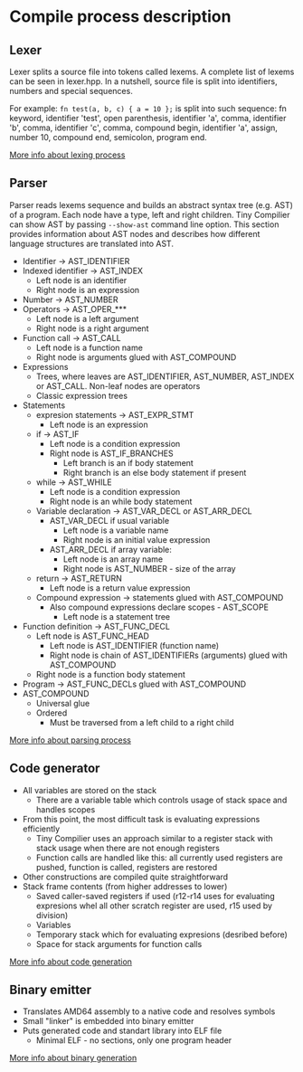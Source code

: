 # Compile process description

## Lexer
Lexer splits a source file into tokens called lexems. A complete list of lexems can be seen in lexer.hpp. In a nutshell, source file is split into identifiers, numbers and special sequences.

For example: `fn test(a, b, c) { a = 10 };` is split into such sequence: fn keyword, identifier 'test', open parenthesis, identifier 'a', comma, identifier 'b', comma, identifier 'c', comma, compound begin, identifier 'a', assign, number 10, compound end, semicolon, program end.

[More info about lexing process](lexer.cpp)

## Parser
Parser reads lexems sequence and builds an abstract syntax tree (e.g. AST) of a program. Each node have a type, left and right children. Tiny Compilier can show AST by passing `--show-ast` command line option. This section provides information about AST nodes and describes how different language structures are translated into AST.

- Identifier -> AST_IDENTIFIER
- Indexed identifier -> AST_INDEX
    - Left node is an identifier
    - Right node is an expression
- Number -> AST_NUMBER
- Operators -> AST_OPER_***
    - Left node is a left argument
    - Right node is a right argument
- Function call -> AST_CALL
    - Left node is a function name
    - Right node is arguments glued with AST_COMPOUND
- Expressions
    - Trees, where leaves are AST_IDENTIFIER, AST_NUMBER, AST_INDEX or AST_CALL. Non-leaf nodes are operators
    - Classic expression trees
- Statements
    - expresion statements -> AST_EXPR_STMT
        - Left node is an expression
    - if -> AST_IF
        - Left node is a condition expression
        - Right node is AST_IF_BRANCHES
            - Left branch is an if body statement
            - Right branch is an else body statement if present
    - while -> AST_WHILE
        - Left node is a condition expression
        - Right node is an while body statement
    - Variable declaration -> AST_VAR_DECL or AST_ARR_DECL
        - AST_VAR_DECL if usual variable
            - Left node is a variable name
            - Right node is an initial value expression
        - AST_ARR_DECL if array variable:
            - Left node is an array name
            - Right node is AST_NUMBER - size of the array
    - return -> AST_RETURN
        - Left node is a return value expression
    - Compound expression -> statements glued with AST_COMPOUND
        - Also compound expressions declare scopes - AST_SCOPE
            - Left node is a statement tree
- Function definition -> AST_FUNC_DECL
    - Left node is AST_FUNC_HEAD
        - Left node is AST_IDENTIFIER (function name)
        - Right node is chain of AST_IDENTIFIERs (arguments) glued with AST_COMPOUND
    - Right node is a function body statement
- Program -> AST_FUNC_DECLs glued with AST_COMPOUND
- AST_COMPOUND
    - Universal glue
    - Ordered
        - Must be traversed from a left child to a right child

[More info about parsing process](parser.cpp)

## Code generator
- All variables are stored on the stack
    - There are a variable table which controls usage of stack space and handles scopes
- From this point, the most difficult task is evaluating expressions efficiently
    - Tiny Compilier uses an approach similar to a register stack with stack usage when there are not enough registers
    - Function calls are handled like this: all currently used registers are pushed, function is called, registers are restored
- Other constructions are compiled quite straightforward
- Stack frame contents (from higher addresses to lower)
    - Saved caller-saved registers if used (r12-r14 uses for evaluating expresions whel all other scratch register are used, r15 used by division)
    - Variables
    - Temporary stack which for evaluating expresions (desribed before)
    - Space for stack arguments for function calls
    
[More info about code generation](code_gen.cpp)
    
## Binary emitter
- Translates AMD64 assembly to a native code and resolves symbols
- Small "linker" is embedded into binary emitter
- Puts generated code and standart library into ELF file
    - Minimal ELF - no sections, only one program header
        
[More info about binary generation](binary_emitter.cpp)
    
